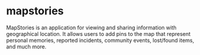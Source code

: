 # mapstories
MapStories is an application for viewing and sharing information with geographical location. It allows users to add pins to the map that represent personal memories, reported incidents, community events, lost/found items, and much more.